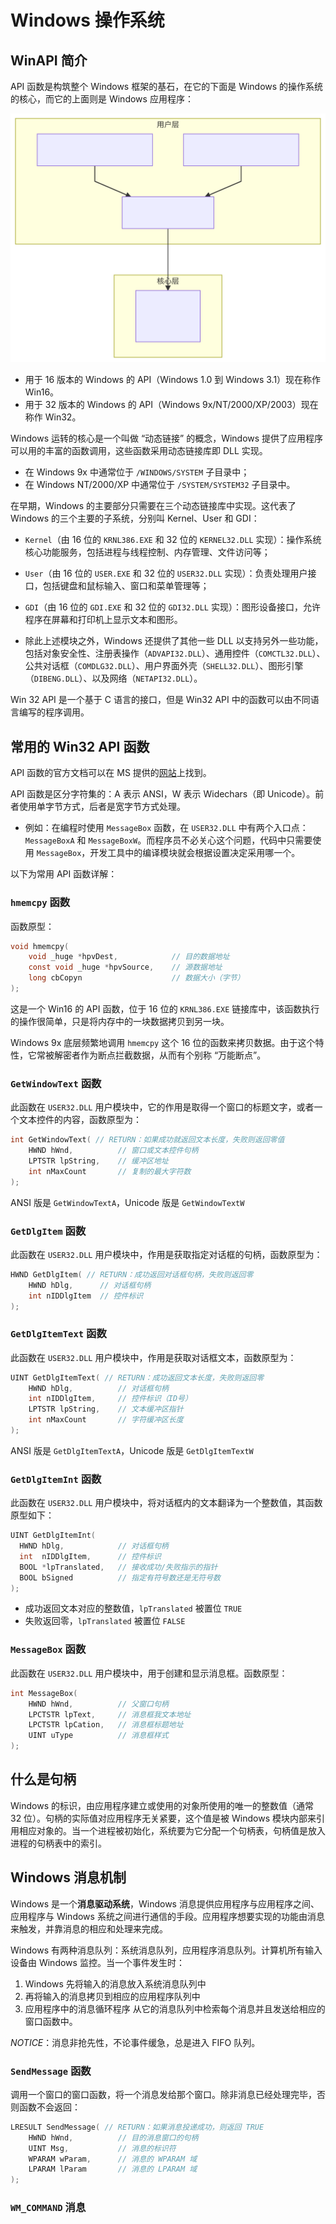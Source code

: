# Windows 操作系统

## WinAPI 简介

API 函数是构筑整个 Windows 框架的基石，在它的下面是 Windows 的操作系统的核心，而它的上面则是 Windows 应用程序：

![API](./WinAPI-graph.svg)

- 用于 16 版本的 Windows 的 API（Windows 1.0 到 Windows 3.1）现在称作 Win16。
- 用于 32 版本的 Windows 的 API（Windows 9x/NT/2000/XP/2003）现在称作 Win32。



Windows 运转的核心是一个叫做 “动态链接” 的概念，Windows 提供了应用程序可以用的丰富的函数调用，这些函数采用动态链接库即 DLL 实现。

- 在 Windows 9x 中通常位于 `/WINDOWS/SYSTEM` 子目录中；
- 在 Windows NT/2000/XP 中通常位于 `/SYSTEM/SYSTEM32` 子目录中。



在早期，Windows 的主要部分只需要在三个动态链接库中实现。这代表了 Windows 的三个主要的子系统，分别叫 Kernel、User 和 GDI：

- `Kernel`（由 16 位的 `KRNL386.EXE` 和 32 位的 `KERNEL32.DLL` 实现）：操作系统核心功能服务，包括进程与线程控制、内存管理、文件访问等；
- `User`（由 16 位的 `USER.EXE` 和 32 位的 `USER32.DLL` 实现）：负责处理用户接口，包括键盘和鼠标输入、窗口和菜单管理等；
- `GDI`（由 16 位的 `GDI.EXE` 和 32 位的 `GDI32.DLL` 实现）：图形设备接口，允许程序在屏幕和打印机上显示文本和图形。

- 除此上述模块之外，Windows 还提供了其他一些 DLL 以支持另外一些功能，包括对象安全性、注册表操作（`ADVAPI32.DLL`）、通用控件（`COMCTL32.DLL`）、公共对话框（`COMDLG32.DLL`）、用户界面外壳（`SHELL32.DLL`）、图形引擎（`DIBENG.DLL`）、以及网络（`NETAPI32.DLL`）。

Win 32 API 是一个基于 C 语言的接口，但是 Win32 API 中的函数可以由不同语言编写的程序调用。

## 常用的 Win32 API 函数

API 函数的官方文档可以在 MS 提供的[网站](https://docs.microsoft.com/en-us/windows/desktop/api/winuser/)上找到。

API 函数是区分字符集的：A 表示 ANSI，W 表示 Widechars（即 Unicode）。前者使用单字节方式，后者是宽字节方式处理。

- 例如：在编程时使用 `MessageBox` 函数，在 `USER32.DLL` 中有两个入口点：`MessageBoxA` 和 `MessageBoxW`。而程序员不必关心这个问题，代码中只需要使用 `MessageBox`，开发工具中的编译模块就会根据设置决定采用哪一个。

以下为常用 API 函数详解：

### `hmemcpy` 函数

函数原型：

```c
void hmemcpy(
    void _huge *hpvDest,			// 目的数据地址
    const void _huge *hpvSource,	// 源数据地址
    long cbCopyn					// 数据大小（字节）
);
```

这是一个 Win16 的 API 函数，位于 16 位的 `KRNL386.EXE` 链接库中，该函数执行的操作很简单，只是将内存中的一块数据拷贝到另一块。

Windows 9x 底层频繁地调用 `hmemcpy` 这个 16 位的函数来拷贝数据。由于这个特性，它常被解密者作为断点拦截数据，从而有个别称 “万能断点”。

### `GetWindowText` 函数

此函数在 `USER32.DLL` 用户模块中，它的作用是取得一个窗口的标题文字，或者一个文本控件的内容，函数原型为：

```c
int GetWindowText( // RETURN：如果成功就返回文本长度，失败则返回零值
    HWND hWnd,			// 窗口或文本控件句柄
    LPTSTR lpString,	// 缓冲区地址
    int nMaxCount		// 复制的最大字符数
);
```

ANSI 版是 `GetWindowTextA`，Unicode 版是 `GetWindowTextW`

### `GetDlgItem` 函数

此函数在 `USER32.DLL` 用户模块中，作用是获取指定对话框的句柄，函数原型为：

```c
HWND GetDlgItem( // RETURN：成功返回对话框句柄，失败则返回零
    HWND hDlg,		// 对话框句柄
    int nIDDlgItem	// 控件标识
);
```

### `GetDlgItemText` 函数

此函数在 `USER32.DLL` 用户模块中，作用是获取对话框文本，函数原型为：

```c
UINT GetDlgItemText( // RETURN：成功返回文本长度，失败则返回零
    HWND hDlg,			// 对话框句柄
    int nIDDlgItem,		// 控件标识（ID号）
    LPTSTR lpString,	// 文本缓冲区指针
    int nMaxCount		// 字符缓冲区长度
);
```

ANSI 版是 `GetDlgItemTextA`，Unicode 版是 `GetDlgItemTextW`

### `GetDlgItemInt` 函数

此函数在 `USER32.DLL` 用户模块中，将对话框内的文本翻译为一个整数值，其函数原型如下：

```c
UINT GetDlgItemInt(
  HWND hDlg,			// 对话框句柄
  int  nIDDlgItem,		// 控件标识
  BOOL *lpTranslated,	// 接收成功/失败指示的指针
  BOOL bSigned			// 指定有符号数还是无符号数
);
```

- 成功返回文本对应的整数值，`lpTranslated` 被置位 `TRUE`
- 失败返回零，`lpTranslated` 被置位 `FALSE`

### `MessageBox` 函数

此函数在 `USER32.DLL` 用户模块中，用于创建和显示消息框。函数原型：

```c
int MessageBox(
    HWND hWnd,			// 父窗口句柄
    LPCTSTR lpText,		// 消息框我文本地址
    LPCTSTR lpCation,	// 消息框标题地址
    UINT uType			// 消息框样式
);
```

## 什么是句柄

Windows 的标识，由应用程序建立或使用的对象所使用的唯一的整数值（通常 32 位）。句柄的实际值对应用程序无关紧要，这个值是被 Windows 模块内部来引用相应对象的。当一个进程被初始化，系统要为它分配一个句柄表，句柄值是放入进程的句柄表中的索引。

## Windows 消息机制

Windows 是一个**消息驱动系统**，Windows 消息提供应用程序与应用程序之间、应用程序与 Windows 系统之间进行通信的手段。应用程序想要实现的功能由消息来触发，并靠消息的相应和处理来完成。

Windows 有两种消息队列：系统消息队列，应用程序消息队列。计算机所有输入设备由 Windows 监控。当一个事件发生时：

1. Windows 先将输入的消息放入系统消息队列中
2. 再将输入的消息拷贝到相应的应用程序队列中
3. 应用程序中的消息循环程序 从它的消息队列中检索每个消息并且发送给相应的窗口函数中。

*NOTICE*：消息非抢先性，不论事件缓急，总是进入 FIFO 队列。

### `SendMessage` 函数

调用一个窗口的窗口函数，将一个消息发给那个窗口。除非消息已经处理完毕，否则函数不会返回：

```c
LRESULT SendMessage( // RETURN：如果消息投递成功，则返回 TRUE
    HWND hWnd,			// 目的消息窗口的句柄
    UINT Msg,			// 消息的标识符
    WPARAM wParam,		// 消息的 WPARAM 域
    LPARAM lParam		// 消息的 LPARAM 域
);
```

### `WM_COMMAND` 消息

